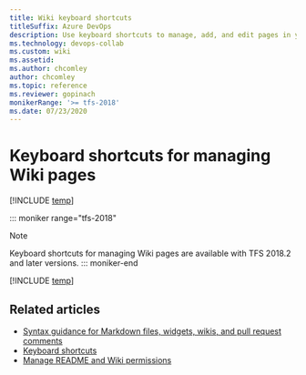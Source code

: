```yaml
---
title: Wiki keyboard shortcuts 
titleSuffix: Azure DevOps 
description: Use keyboard shortcuts to manage, add, and edit pages in your built-in team project wiki in Azure DevOps
ms.technology: devops-collab
ms.custom: wiki
ms.assetid:  
ms.author: chcomley
author: chcomley
ms.topic: reference
ms.reviewer: gopinach
monikerRange: '>= tfs-2018'
ms.date: 07/23/2020 
---
```


# Keyboard shortcuts for managing Wiki pages

[!INCLUDE [temp](../../includes/version-vsts-tfs-2018.md)]

::: moniker range="tfs-2018"
> [!NOTE]  
> Keyboard shortcuts for managing Wiki pages are available with TFS 2018.2 and later versions.
::: moniker-end

[!INCLUDE [temp](../../includes/keyboard-shortcuts/wiki-shortcuts.md)]

## Related articles

- [Syntax guidance for Markdown files, widgets, wikis, and pull request comments](./markdown-guidance.md)  
- [Keyboard shortcuts](../navigation/keyboard-shortcuts.md)
- [Manage README and Wiki permissions](manage-readme-wiki-permissions.md)